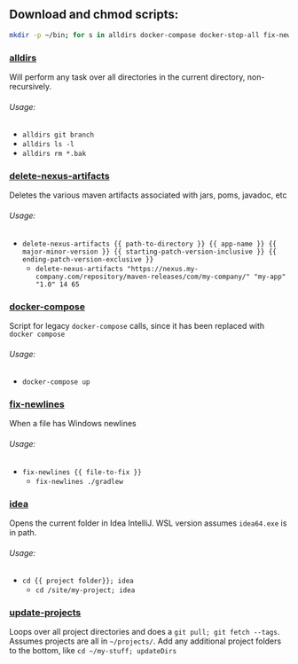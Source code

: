 ## Download and chmod scripts:
```bash
mkdir -p ~/bin; for s in alldirs docker-compose docker-stop-all fix-newlines idea rename-remote-branch update-projects; do wget https://raw.githubusercontent.com/theryanwatson/bash-scripts/main/${s} -O ~/bin/${s}; chmod +x ~/bin/${s}; done
```

### [alldirs](alldirs)
Will perform any task over all directories in the current directory, non-recursively.

###### Usage:
* `alldirs git branch`
* `alldirs ls -l`
* `alldirs rm *.bak`

### [delete-nexus-artifacts](delete-nexus-artifacts)
Deletes the various maven artifacts associated with jars, poms, javadoc, etc

###### Usage:
* `delete-nexus-artifacts {{ path-to-directory }} {{ app-name }} {{ major-minor-version }} {{ starting-patch-version-inclusive }} {{ ending-patch-version-exclusive }}`
  * `delete-nexus-artifacts "https://nexus.my-company.com/repository/maven-releases/com/my-company/" "my-app" "1.0" 14 65`

### [docker-compose](docker-compose)
Script for legacy `docker-compose` calls, since it has been replaced with `docker compose`

###### Usage:
* `docker-compose up`

### [fix-newlines](fix-newlines)
When a file has Windows newlines

###### Usage:
* `fix-newlines {{ file-to-fix }}`
  * `fix-newlines ./gradlew`

### [idea](idea)
Opens the current folder in Idea IntelliJ. WSL version assumes `idea64.exe` is in path.

###### Usage:
* `cd {{ project folder}}; idea`
  * `cd /site/my-project; idea`

### [update-projects](update-projects)
Loops over all project directories and does a `git pull; git fetch --tags`. Assumes projects are all in `~/projects/`. Add any additional project folders to the bottom, like `cd ~/my-stuff; updateDirs`
